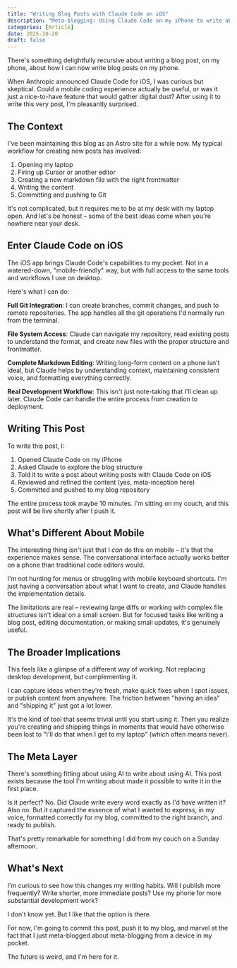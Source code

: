 ```yaml
---
title: "Writing Blog Posts with Claude Code on iOS"
description: "Meta-blogging: Using Claude Code on my iPhone to write about using Claude Code on my iPhone"
categories: [Article]
date: 2025-10-20
draft: false
---
```


There's something delightfully recursive about writing a blog post, on my phone, about how I can now write blog posts on my phone.

When Anthropic announced Claude Code for iOS, I was curious but skeptical. Could a mobile coding experience actually be useful, or was it just a nice-to-have feature that would gather digital dust? After using it to write this very post, I'm pleasantly surprised.

## The Context

I've been maintaining this blog as an Astro site for a while now. My typical workflow for creating new posts has involved:

1. Opening my laptop
2. Firing up Cursor or another editor
3. Creating a new markdown file with the right frontmatter
4. Writing the content
5. Committing and pushing to Git

It's not complicated, but it requires me to be at my desk with my laptop open. And let's be honest – some of the best ideas come when you're nowhere near your desk.

## Enter Claude Code on iOS

The iOS app brings Claude Code's capabilities to my pocket. Not in a watered-down, "mobile-friendly" way, but with full access to the same tools and workflows I use on desktop.

Here's what I can do:

**Full Git Integration**: I can create branches, commit changes, and push to remote repositories. The app handles all the git operations I'd normally run from the terminal.

**File System Access**: Claude can navigate my repository, read existing posts to understand the format, and create new files with the proper structure and frontmatter.

**Complete Markdown Editing**: Writing long-form content on a phone isn't ideal, but Claude helps by understanding context, maintaining consistent voice, and formatting everything correctly.

**Real Development Workflow**: This isn't just note-taking that I'll clean up later. Claude Code can handle the entire process from creation to deployment.

## Writing This Post

To write this post, I:

1. Opened Claude Code on my iPhone
2. Asked Claude to explore the blog structure
3. Told it to write a post about writing posts with Claude Code on iOS
4. Reviewed and refined the content (yes, meta-inception here)
5. Committed and pushed to my blog repository

The entire process took maybe 10 minutes. I'm sitting on my couch, and this post will be live shortly after I push it.

## What's Different About Mobile

The interesting thing isn't just that I *can* do this on mobile – it's that the experience makes sense. The conversational interface actually works better on a phone than traditional code editors would.

I'm not hunting for menus or struggling with mobile keyboard shortcuts. I'm just having a conversation about what I want to create, and Claude handles the implementation details.

The limitations are real – reviewing large diffs or working with complex file structures isn't ideal on a small screen. But for focused tasks like writing a blog post, editing documentation, or making small updates, it's genuinely useful.

## The Broader Implications

This feels like a glimpse of a different way of working. Not replacing desktop development, but complementing it.

I can capture ideas when they're fresh, make quick fixes when I spot issues, or publish content from anywhere. The friction between "having an idea" and "shipping it" just got a lot lower.

It's the kind of tool that seems trivial until you start using it. Then you realize you're creating and shipping things in moments that would have otherwise been lost to "I'll do that when I get to my laptop" (which often means never).

## The Meta Layer

There's something fitting about using AI to write about using AI. This post exists because the tool I'm writing about made it possible to write it in the first place.

Is it perfect? No. Did Claude write every word exactly as I'd have written it? Also no. But it captured the essence of what I wanted to express, in my voice, formatted correctly for my blog, committed to the right branch, and ready to publish.

That's pretty remarkable for something I did from my couch on a Sunday afternoon.

## What's Next

I'm curious to see how this changes my writing habits. Will I publish more frequently? Write shorter, more immediate posts? Use my phone for more substantial development work?

I don't know yet. But I like that the option is there.

For now, I'm going to commit this post, push it to my blog, and marvel at the fact that I just meta-blogged about meta-blogging from a device in my pocket.

The future is weird, and I'm here for it.
